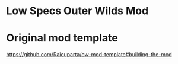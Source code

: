 # Low Specs Outer Wilds Mod

# Original mod template
https://github.com/Raicuparta/ow-mod-template#building-the-mod
